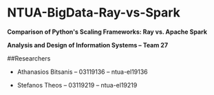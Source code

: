 # **NTUA-BigData-Ray-vs-Spark**

**Comparison of Python's Scaling Frameworks: Ray vs. Apache Spark**

**Analysis and Design of Information Systems – Team 27**

##Researchers
- Athanasios Bitsanis – 03119136 – ntua-el19136

- Stefanos Theos – 03119219 – ntua-el19219
